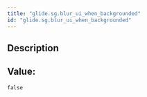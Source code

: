 ```yaml
---
title: "glide.sg.blur_ui_when_backgrounded"
id: "glide.sg.blur_ui_when_backgrounded"
---
```

## Description



## Value: 
```
false
```